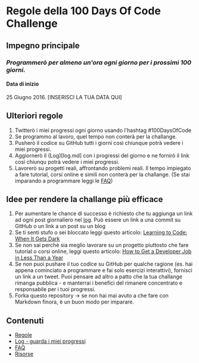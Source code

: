 # Regole della 100 Days Of Code Challenge

## Impegno principale
### *Programmerò per almeno un'ora ogni giorno per i prossimi 100 giorni.*

#### Data di inizio
25 Giugno 2016. [INSERISCI LA TUA DATA QUI]

## Ulteriori regole
1. Twitterò i miei progressi ogni giorno usando l'hashtag #100DaysOfCode
2. Se programmo al lavoro, quel tempo non conterà per la challange.
3. Pusherò il codice su GitHub tutti i giorni così chiunque potrà vedere i miei progressi.
4. Aggiornerò il (Log)[log.md] con i progressi del giorno e ne fornirò il link così chiunqu potrà vedere i miei progressi.
5. Lavorerò su progetti reali, affrontando problemi reali. Il tempo impiegato a fare tutorial, corsi online e simili non conterà per la challange. (Se stai imparando a programmare leggi le [FAQ](FAQ.md))


## Idee per rendere la challange più efficace
1. Per aumentare le chance di successo è richiesto che tu aggiunga un link ad ogni post giornaliero nel [log](log.md). Può essere un link a una commit su GitHub o un link a un post su un blog
2. Se ti senti stufo o sei bloccato leggi questo articolo: [Learning to Code: When It Gets Dark](https://www.freecodecamp.org/news/learning-to-code-when-it-gets-dark-e485edfb58fd)
3. Se non sai perchè sia meglio lavorare su un progetto piuttosto che fare tutorial o corsi online, leggi questo articolo: [How to Get a Developer Job in Less Than a Year](https://medium.freecodecamp.com/how-to-get-a-developer-job-in-less-than-a-year-c27bbfe71645)
4. Se non puoi pushare il tuo codice su GitHub per qualche ragione (es. hai appena cominciato a programmare e fai solo esercizi interattivi), fornisci un link a un tweet. Puoi pensare ad altro a patto che la tua challange rimanga pubblica - e manterrai i benefici del rimanere concentrato e responsabile per i tuoi progressi.
5. Forka questo repository -> se non hai mai avuto a che fare con Markdown finora, è un buon modo per imparare.

## Contenuti
* [Regole](rules.md)
* [Log - guarda i miei progressi](log.md)
* [FAQ](FAQ.md)
* [Risorse](resources.md)
